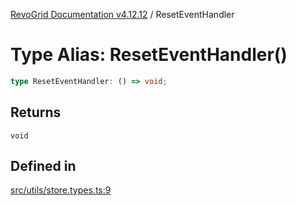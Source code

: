 [RevoGrid Documentation v4.12.12](README.md) / ResetEventHandler

# Type Alias: ResetEventHandler()

```ts
type ResetEventHandler: () => void;
```

## Returns

`void`

## Defined in

[src/utils/store.types.ts:9](https://github.com/revolist/revogrid/blob/ecd92bead8bd3117a71a9fcab227f9b0f91c2edf/src/utils/store.types.ts#L9)
